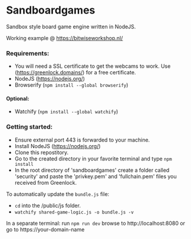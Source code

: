 # Sandboardgames
Sandbox style board game engine written in NodeJS.

Working example @ https://bitwiseworkshop.nl/

### Requirements:
* You will need a SSL certificate to get the webcams to work. Use (https://greenlock.domains/) for a free certificate.
* NodeJS (https://nodejs.org/)
* Browserify (`npm install --global browserify`)
#### Optional:
* Watchify (`npm install --global watchify`)

### Getting started:
* Ensure external port 443 is forwarded to your machine.
* Install NodeJS (https://nodejs.org/)
* Clone this repostitory.
* Go to the created directory in your favorite terminal and type `npm install`
* In the root directory of 'sandboardgames' create a folder called 'security' and paste the 'privkey.pem' and 'fullchain.pem' files you received from Greenlock.


To automatically update the `bundle.js` file:
* `cd` into the /public/js folder.
* `watchify shared-game-logic.js -o bundle.js -v`

In a separate terminal:
run `npm run dev`
browse to http://localhost:8080 or go to https://your-domain-name
